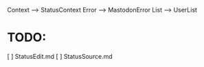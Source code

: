 Context --> StatusContext
Error --> MastodonError
List --> UserList

# TODO:

[ ] StatusEdit.md
[ ] StatusSource.md
